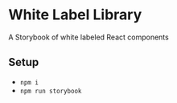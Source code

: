 # White Label Library

 A Storybook of white labeled React components 

## Setup

- `npm i`
- `npm run storybook`
